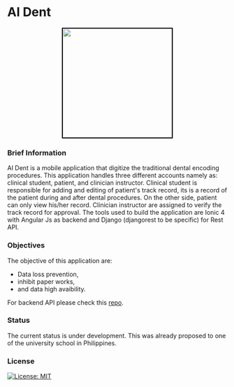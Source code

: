 # AI Dent
<p align="center"><img src="https://i.imgur.com/JaDB94m.png" width="250px" style="border: solid 2px black;"></p>

### Brief Information
AI Dent is a mobile application that digitize the traditional dental encoding procedures. This application handles three different accounts namely as: clinical student, patient, and clinician instructor. Clinical student is responsible for adding and editing of patient's track record, its is a record of the patient during and after dental procedures. On the other side, patient can only view his/her record. Clinician instructor are assigned to verify the track record for approval. The tools used to build the application are Ionic 4 with Angular Js as backend and Django (djangorest to be specific) for Rest API. 

### Objectives
The objective of this application are:
- Data loss prevention,
- inhibit paper works, 
- and data high avaibility.


For backend API please check this <a href="https://github.com/king-ds/dental_api">repo</a>.

### Status
The current status is under development. This was already proposed to one of the university school in Philippines.

### License
[![License: MIT](https://img.shields.io/badge/License-MIT-yellow.svg)](https://github.com/king-ds/AI-Dent/blob/master/LICENSE)
